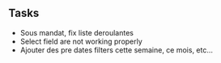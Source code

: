## Tasks

- Sous mandat, fix liste deroulantes
- Select field are not working properly
- Ajouter des pre dates filters cette semaine, ce mois, etc...
